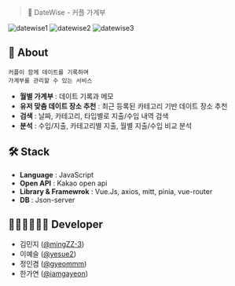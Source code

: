 > 🩷 DateWise - 커플 가계부

![datewise1](https://github.com/user-attachments/assets/1dc369af-69a3-414c-81cb-41e8b398b467)
![datewise2](https://github.com/user-attachments/assets/4b47378e-3be3-41eb-ae79-41e0bcd388b3)
![datewise3](https://github.com/user-attachments/assets/6bfa5ac6-3723-4ec4-a8b3-34607e9ed247)



## 💬 About
```
커플이 함께 데이트를 기록하며
가계부를 관리할 수 있는 서비스
```
* **월별 가계부** : 데이트 기록과 메모
* **유저 맞춤 데이트 장소 추천** : 최근 등록된 카테고리 기반 데이트 장소 추천
* **검색** : 날짜, 카테고리, 타입별로 지출/수입 내역 검색
* **분석** : 수입/지출, 카테고리별 지출, 월별 지출/수입 비교 분석


## 🛠️ Stack
* **Language** : JavaScript
* **Open API** : Kakao open api
* **Library & Framewrok** : Vue.Js, axios, mitt, pinia, vue-router
* **DB** : Json-server

## 👩🏻‍💻👨🏻‍💻 Developer
* 김민지  ([@mingZZ-3](https://github.com/mingZZ-3))
* 이예슬  ([@yesue2](https://github.com/yesue2))
* 정인겸  ([@gyeommm](https://github.com/gyeommm))
* 한가연 ([@iamgayeon](https://github.com/iamgayeon))
